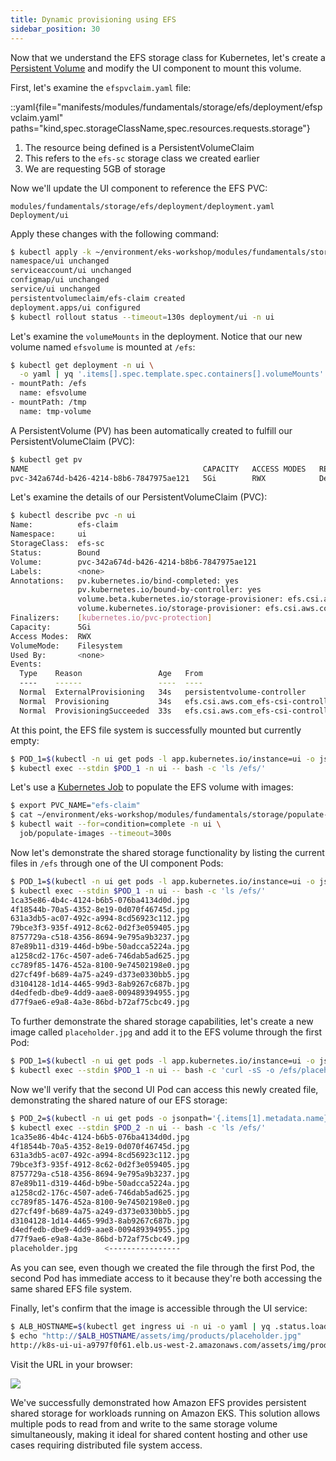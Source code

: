 ```yaml
---
title: Dynamic provisioning using EFS
sidebar_position: 30
---
```


Now that we understand the EFS storage class for Kubernetes, let's create a [Persistent Volume](https://kubernetes.io/docs/concepts/storage/persistent-volumes/) and modify the UI component to mount this volume.

First, let's examine the `efspvclaim.yaml` file:

::yaml{file="manifests/modules/fundamentals/storage/efs/deployment/efspvclaim.yaml" paths="kind,spec.storageClassName,spec.resources.requests.storage"}

1. The resource being defined is a PersistentVolumeClaim
2. This refers to the `efs-sc` storage class we created earlier
3. We are requesting 5GB of storage

Now we'll update the UI component to reference the EFS PVC:

```kustomization
modules/fundamentals/storage/efs/deployment/deployment.yaml
Deployment/ui
```

Apply these changes with the following command:

```bash hook=efs-deployment
$ kubectl apply -k ~/environment/eks-workshop/modules/fundamentals/storage/efs/deployment
namespace/ui unchanged
serviceaccount/ui unchanged
configmap/ui unchanged
service/ui unchanged
persistentvolumeclaim/efs-claim created
deployment.apps/ui configured
$ kubectl rollout status --timeout=130s deployment/ui -n ui
```

Let's examine the `volumeMounts` in the deployment. Notice that our new volume named `efsvolume` is mounted at `/efs`:

```bash
$ kubectl get deployment -n ui \
  -o yaml | yq '.items[].spec.template.spec.containers[].volumeMounts'
- mountPath: /efs
  name: efsvolume
- mountPath: /tmp
  name: tmp-volume
```

A PersistentVolume (PV) has been automatically created to fulfill our PersistentVolumeClaim (PVC):

```bash
$ kubectl get pv
NAME                                       CAPACITY   ACCESS MODES   RECLAIM POLICY   STATUS   CLAIM                                 STORAGECLASS   REASON   AGE
pvc-342a674d-b426-4214-b8b6-7847975ae121   5Gi        RWX            Delete           Bound    ui/efs-claim                      efs-sc                  2m33s
```

Let's examine the details of our PersistentVolumeClaim (PVC):

```bash
$ kubectl describe pvc -n ui
Name:          efs-claim
Namespace:     ui
StorageClass:  efs-sc
Status:        Bound
Volume:        pvc-342a674d-b426-4214-b8b6-7847975ae121
Labels:        <none>
Annotations:   pv.kubernetes.io/bind-completed: yes
               pv.kubernetes.io/bound-by-controller: yes
               volume.beta.kubernetes.io/storage-provisioner: efs.csi.aws.com
               volume.kubernetes.io/storage-provisioner: efs.csi.aws.com
Finalizers:    [kubernetes.io/pvc-protection]
Capacity:      5Gi
Access Modes:  RWX
VolumeMode:    Filesystem
Used By:       <none>
Events:
  Type    Reason                 Age   From                                                                                      Message
  ----    ------                 ----  ----                                                                                      -------
  Normal  ExternalProvisioning   34s   persistentvolume-controller                                                               waiting for a volume to be created, either by external provisioner "efs.csi.aws.com" or manually created by system administrator
  Normal  Provisioning           34s   efs.csi.aws.com_efs-csi-controller-6b4ff45b65-fzqjb_7efe91cc-099a-45c7-8419-6f4b0a4f9e01  External provisioner is provisioning volume for claim "ui/efs-claim"
  Normal  ProvisioningSucceeded  33s   efs.csi.aws.com_efs-csi-controller-6b4ff45b65-fzqjb_7efe91cc-099a-45c7-8419-6f4b0a4f9e01  Successfully provisioned volume pvc-342a674d-b426-4214-b8b6-7847975ae121
```

At this point, the EFS file system is successfully mounted but currently empty:

```bash
$ POD_1=$(kubectl -n ui get pods -l app.kubernetes.io/instance=ui -o jsonpath='{.items[0].metadata.name}')
$ kubectl exec --stdin $POD_1 -n ui -- bash -c 'ls /efs/'
```

Let's use a [Kubernetes Job](https://kubernetes.io/docs/concepts/workloads/controllers/job/) to populate the EFS volume with images:

```bash
$ export PVC_NAME="efs-claim"
$ cat ~/environment/eks-workshop/modules/fundamentals/storage/populate-images-job.yaml | envsubst | kubectl apply -f -
$ kubectl wait --for=condition=complete -n ui \
  job/populate-images --timeout=300s
```

Now let's demonstrate the shared storage functionality by listing the current files in `/efs` through one of the UI component Pods:

```bash
$ POD_1=$(kubectl -n ui get pods -l app.kubernetes.io/instance=ui -o jsonpath='{.items[0].metadata.name}')
$ kubectl exec --stdin $POD_1 -n ui -- bash -c 'ls /efs/'
1ca35e86-4b4c-4124-b6b5-076ba4134d0d.jpg
4f18544b-70a5-4352-8e19-0d070f46745d.jpg
631a3db5-ac07-492c-a994-8cd56923c112.jpg
79bce3f3-935f-4912-8c62-0d2f3e059405.jpg
8757729a-c518-4356-8694-9e795a9b3237.jpg
87e89b11-d319-446d-b9be-50adcca5224a.jpg
a1258cd2-176c-4507-ade6-746dab5ad625.jpg
cc789f85-1476-452a-8100-9e74502198e0.jpg
d27cf49f-b689-4a75-a249-d373e0330bb5.jpg
d3104128-1d14-4465-99d3-8ab9267c687b.jpg
d4edfedb-dbe9-4dd9-aae8-009489394955.jpg
d77f9ae6-e9a8-4a3e-86bd-b72af75cbc49.jpg
```

To further demonstrate the shared storage capabilities, let's create a new image called `placeholder.jpg` and add it to the EFS volume through the first Pod:

```bash
$ POD_1=$(kubectl -n ui get pods -l app.kubernetes.io/instance=ui -o jsonpath='{.items[0].metadata.name}')
$ kubectl exec --stdin $POD_1 -n ui -- bash -c 'curl -sS -o /efs/placeholder.jpg https://placehold.co/600x400/jpg?text=EKS+Workshop\\nPlaceholder'
```

Now we'll verify that the second UI Pod can access this newly created file, demonstrating the shared nature of our EFS storage:

```bash hook=sample-images
$ POD_2=$(kubectl -n ui get pods -o jsonpath='{.items[1].metadata.name}')
$ kubectl exec --stdin $POD_2 -n ui -- bash -c 'ls /efs/'
1ca35e86-4b4c-4124-b6b5-076ba4134d0d.jpg
4f18544b-70a5-4352-8e19-0d070f46745d.jpg
631a3db5-ac07-492c-a994-8cd56923c112.jpg
79bce3f3-935f-4912-8c62-0d2f3e059405.jpg
8757729a-c518-4356-8694-9e795a9b3237.jpg
87e89b11-d319-446d-b9be-50adcca5224a.jpg
a1258cd2-176c-4507-ade6-746dab5ad625.jpg
cc789f85-1476-452a-8100-9e74502198e0.jpg
d27cf49f-b689-4a75-a249-d373e0330bb5.jpg
d3104128-1d14-4465-99d3-8ab9267c687b.jpg
d4edfedb-dbe9-4dd9-aae8-009489394955.jpg
d77f9ae6-e9a8-4a3e-86bd-b72af75cbc49.jpg
placeholder.jpg      <----------------
```

As you can see, even though we created the file through the first Pod, the second Pod has immediate access to it because they're both accessing the same shared EFS file system.

Finally, let's confirm that the image is accessible through the UI service:

```bash hook=placeholder
$ ALB_HOSTNAME=$(kubectl get ingress ui -n ui -o yaml | yq .status.loadBalancer.ingress[0].hostname)
$ echo "http://$ALB_HOSTNAME/assets/img/products/placeholder.jpg"
http://k8s-ui-ui-a9797f0f61.elb.us-west-2.amazonaws.com/assets/img/products/placeholder.jpg
```

Visit the URL in your browser:

<Browser url="http://k8s-ui-ui-a9797f0f61...">
<img src={require('./assets/placeholder.jpg').default}/>
</Browser>

We've successfully demonstrated how Amazon EFS provides persistent shared storage for workloads running on Amazon EKS. This solution allows multiple pods to read from and write to the same storage volume simultaneously, making it ideal for shared content hosting and other use cases requiring distributed file system access.

